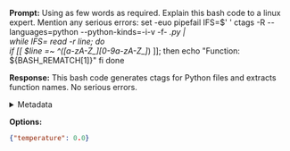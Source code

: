 **Prompt:**
Using as few words as required.
    Explain this bash code to a linux expert. 
    Mention any serious errors:
     set -euo pipefail
IFS=$'
	'
ctags -R --languages=python --python-kinds=-i-v -f- *.py | \
while IFS= read -r line; do    
    if [[ $line =~ ^([a-zA-Z_][0-9a-zA-Z_]*)	 ]]; then
        echo "Function: ${BASH_REMATCH[1]}"
    fi
done

**Response:**
This bash code generates ctags for Python files and extracts function names. No serious errors.

<details><summary>Metadata</summary>

- Duration: 700 ms
- Datetime: 2024-01-10T11:07:15.081416
- Model: gpt-3.5-turbo-0613

</details>

**Options:**
```json
{"temperature": 0.0}
```

